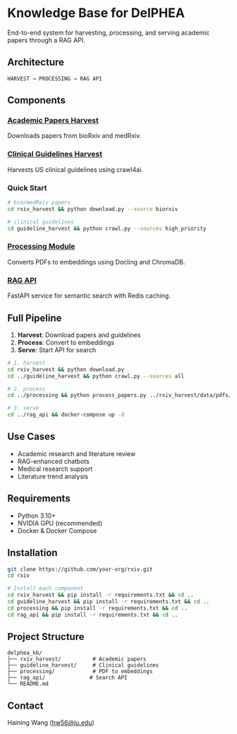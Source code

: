 # Knowledge Base for DelPHEA

End-to-end system for harvesting, processing, and serving academic papers through a RAG API.

## Architecture

```
HARVEST → PROCESSING → RAG API
```

## Components

### [Academic Papers Harvest](./rxiv_harvest/README.md)
Downloads papers from bioRxiv and medRxiv.

### [Clinical Guidelines Harvest](./guideline_harvest/README.md)
Harvests US clinical guidelines using crawl4ai.

### Quick Start
```bash
# bio/medRxiv papers
cd rxiv_harvest && python download.py --source biorxiv

# clinical guidelines  
cd guideline_harvest && python crawl.py --sources high_priority
```

### [Processing Module](./processing/README.md)
Converts PDFs to embeddings using Docling and ChromaDB.

### [RAG API](./rag_api/README.md)
FastAPI service for semantic search with Redis caching.

## Full Pipeline

1. **Harvest**: Download papers and guidelines
2. **Process**: Convert to embeddings  
3. **Serve**: Start API for search

```bash
# 1. harvest
cd rxiv_harvest && python download.py
cd ../guideline_harvest && python crawl.py --sources all

# 2. process  
cd ../processing && python process_papers.py ../rxiv_harvest/data/pdfs/biorxiv/ processed_papers/

# 3. serve
cd ../rag_api && docker-compose up -d
```

## Use Cases

- Academic research and literature review
- RAG-enhanced chatbots  
- Medical research support
- Literature trend analysis

## Requirements

- Python 3.10+
- NVIDIA GPU (recommended)
- Docker & Docker Compose

## Installation

```bash
git clone https://github.com/your-org/rxiv.git
cd rxiv

# Install each component
cd rxiv_harvest && pip install -r requirements.txt && cd ..
cd guideline_harvest && pip install -r requirements.txt && cd ..
cd processing && pip install -r requirements.txt && cd ..  
cd rag_api && pip install -r requirements.txt && cd ..
```

## Project Structure

```
delphea_kb/
├── rxiv_harvest/          # Academic papers
├── guideline_harvest/     # Clinical guidelines  
├── processing/            # PDF to embeddings
├── rag_api/              # Search API
└── README.md
```

## Contact

Haining Wang (hw56@iu.edu)
